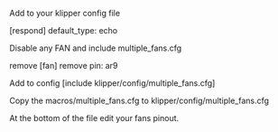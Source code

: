 Add to your klipper config file


[respond]
default_type: echo

Disable any FAN and include multiple_fans.cfg

remove [fan]
remove pin: ar9

Add to config
[include klipper/config/multiple_fans.cfg]

Copy the macros/multiple_fans.cfg to klipper/config/multiple_fans.cfg 

At the bottom of the file edit your fans pinout. 
